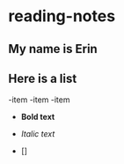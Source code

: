 # reading-notes

## My name is Erin 

## Here is a list
-item
-item
-item

- **Bold text**

- *Italic text*

- []
